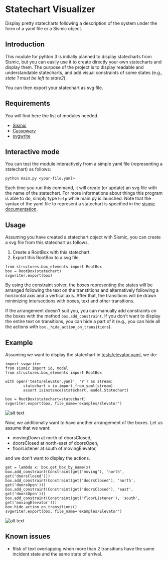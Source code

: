 # Statechart Visualizer
Display pretty statecharts following a description of the system under the form of a yaml file or a Sismic object.

## Introduction
This module for pyhton 3 is initially planned to display statecharts from Sismic, but you can
easily use it to create directly your own statecharts and display them. The purpose of the
project is to display readable and understandable statecharts, and add visual constraints of some states (e.g., *state 1 must be left to state2*).

You can then export your statechart as svg file.

## Requirements
You will find here the list of modules needed.

- [Sismic](https://github.com/AlexandreDecan/sismic)
- [Cassowary](https://github.com/pybee/cassowary)
- [svgwrite](https://github.com/biazzotto/svgwrite)

## Interactive mode
You can test the module interactively from a simple yaml file (representing
a statechart) as follows:
```
python main.py <your-file.yaml>
```

Each time you run this command, it will create (or update) an svg file with the name of the statechart.
For more informations about things this program is able to do, simply type `help` while 
main.py is launched.
Note that the syntax of the yaml file to represent a statechart is specified in the [sismic documentation](http://sismic.readthedocs.io/en/master/format.html#defining-statecharts-in-yaml).

## Usage

Assuming you have created a statechart object with Sismic, you can create a svg file from this statechart as follows.

1. Create a RootBox with this statechart.
2. Export this RootBox to a svg file.

```
from structures.box_elements import RootBox
box = RootBox(statechart)
svgwriter.export(box)
```
By using the constraint solver, the boxes representing the states will be arranged
following the text on the transtitions and alternatively following a horizontal axis and a vertical axis.
After that, the transitions will be drawn minimizing intersections with boxes, text and other transitions.

If the arrangement doesn't suit you, you can manually add constraints on the boxes with the method `box.add_constraint`.
If you don't want to display the entire text on transitions, you can hide a part of it (e.g., you can hide all the actions with 
`box._hide_action_on_transitions`).

## Example

Assuming we want to display the statechart in [tests/elevator.yaml](https://github.com/radioGiorgio/statechart-visualizer/blob/master/tests/elevator.yaml), we do:
```
import svgwriter
from sismic import io, model
from structures.box_elements import RootBox

with open('tests/elevator.yaml', 'r') as stream:
        statechart = io.import_from_yaml(stream)
        assert isinstance(statechart, model.Statechart)

box = RootBox(statechart=statechart)
svgwriter.export(box, file_name='examples/Elevator')
```

![alt text](https://cdn.rawgit.com/radioGiorgio/statechart-visualizer/master/examples/Elevator_simple.svg)

Now, we additionally want to have another arrangement of the boxes.
Let us assume that we want:
- movingDown at north of doorsClosed,
- doorsClosed at north-east of doorsOpen,
- floorListener at south of movingElevator,

and we don't want to display the actions.

```
get = lambda x: box.get_box_by_name(x)
box.add_constraint(Constraint(get('moving'), 'north', get('doorsClosed')))
box.add_constraint(Constraint(get('doorsClosed'), 'north', get('doorsOpen')))
box.add_constraint(Constraint(get('doorsClosed'), 'east', get('doorsOpen')))
box.add_constraint(Constraint(get('floorListener'), 'south', get('movingElevator')))
box.hide_action_on_transitions()
svgwriter.export(box, file_name='examples/Elevator')
```

![alt text](https://cdn.rawgit.com/radioGiorgio/statechart-visualizer/master/examples/Elevator.svg)

## Known issues
- Risk of text overlapping when more than 2 transitions have the same incident state and the same state of arrival.
